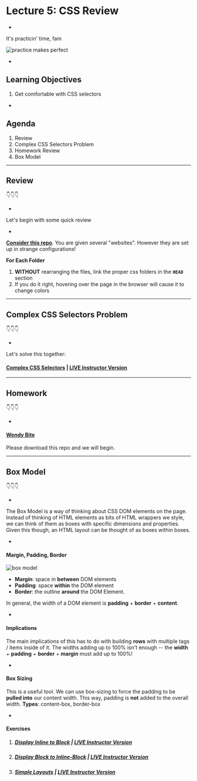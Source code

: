 # Lecture 5: CSS Review

-

It's practicin' time, fam

![practice makes perfect](https://media1.giphy.com/media/XIqCQx02E1U9W/giphy.gif)

-

## Learning Objectives
1. Get comfortable with CSS selectors

-

## Agenda

1. Review
2. Complex CSS Selectors Problem
3. Homework Review
4. Box Model

---

## Review
👇👇👇

-

Let's begin with some quick review

-

**[Consider this repo](https://github.com/FEWDMaterials/RelativePathsReview)**.
You are given several "websites". However they are set up in strange configurations! 

**For Each Folder**
1. **WITHOUT** rearranging the files, link the proper css folders in the **`HEAD`** section
2. If you do it right, hovering over the page in the browser will cause it to change colors

---

## Complex CSS Selectors Problem
👇👇👇

-

Let's solve this together:

#### [Complex CSS Selectors](http://samantha.fewd.us/#fork/mottaquikarim/Complex_CSS_Selectors) | [LIVE Instructor Version](http://samantha.fewd.us/#broadcast/mottaquikarim/Complex_CSS_Selectors)

---

## Homework

👇👇👇

-

#### [Wendy Bite](https://github.com/FEWDMaterials/WendyBite_BEM)
Please download this repo and we will begin.

---

## Box Model
👇👇👇

-

The Box Model is a way of thinking about CSS DOM elements on the page. Instead of thinking of HTML elements as bits of HTML wrappers we style, we can think of them as boxes with specific dimensions and properties. Given this though, an HTML layout can be thought of as boxes within boxes.

-

#### Margin, Padding, Border
![box model](http://www.w3schools.com/css/box-model.gif)

* **Margin**: space in **between** DOM elements
* **Padding**: space **within** the DOM element
* **Border**: the outline **around** the DOM Element.

In general, the width of a DOM element is **padding** + **border** + **content**.

-

#### Implications
The main implications of this has to do with building **rows** with multiple tags / items inside of it. 
The widths adding up to 100% isn't enough -- the **width** + **padding** + **border** + **margin** must add up to 100%!

-

#### Box Sizing
This is a useful tool. We can use box-sizing to force the padding to be **pulled into** our content width. This way, padding is **not** added to the overall width.
**Types**: content-box, border-box


-

#### Exercises
1. ##### [Display Inline to Block](http://samantha.fewd.us/#fork/mottaquikarim/FEWD_Box_Model_Inline_to_block) | [LIVE Instructor Version](http://samantha.fewd.us/#broadcast/mottaquikarim/FEWD_Box_Model_Inline_to_block)
2. ##### [Display Block to Inline-Block](http://samantha.fewd.us/#fork/mottaquikarim/FEWD_Box_Model_Inline_block_only) | [LIVE Instructor Version](http://samantha.fewd.us/#broadcast/mottaquikarim/FEWD_Box_Model_Inline_block_only)
3. ##### [Simple Layouts](http://samantha.fewd.us/#fork/mottaquikarim/FEWD_Box_Model_Simple_Layout) | [LIVE Instructor Version](http://samantha.fewd.us/#broadcast/mottaquikarim/FEWD_Box_Model_Simple_Layout)

